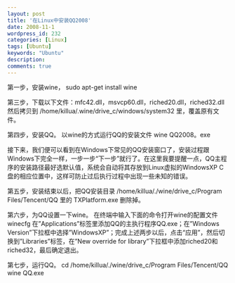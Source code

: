 ```yaml
---
layout: post
title: '在Linux中安装QQ2008'
date: 2008-11-1
wordpress_id: 232
categories: [Linux]
tags: [Ubuntu]
keywords: "Ubuntu"
description: 
comments: true
---
```


第一步，安装wine，
sudo apt-get install wine

第三步，下载以下文件：mfc42.dll，msvcp60.dll，riched20.dll，riched32.dll 然后拷贝到 /home/killua/.wine/drive_c/windows/system32 里，覆盖原有文件。

第四步，安装QQ。
以wine的方式运行QQ的安装文件
wine QQ2008。exe

接下来，我们便可以看到在Windows下常见的QQ安装窗口了，安装过程跟Windows下完全一样，一步一步“下一步”就行了。在这里我要提醒一点，QQ主程序的安装路径最好选默认值，系统会自动将其存放到Linux虚拟的WindowsXP C盘的相应位置中，这样可防止过后执行过程中出现一些未知的错误。

第五步，安装结束以后，把QQ安装目录 /home/killua/./wine/drive_c/Program Files/Tencent/QQ 里的 TXPlatform.exe 删除掉。

第六步，为QQ设置一下wine。
在终端中输入下面的命令打开wine的配置文件
winecfg
在”Applications”标签里添加QQ的主执行程序QQ.exe；在”Windows Version”下拉框中选择”WindowsXP”；完成上述两步以后，点击“应用”，然后切换到”Libraries”标签，在”New override for library”下拉框中添加riched20和riched32，最后确定退出。

第七步，运行QQ。
cd /home/killua/./wine/drive_c/Program Files/Tencent/QQ
wine QQ.exe
